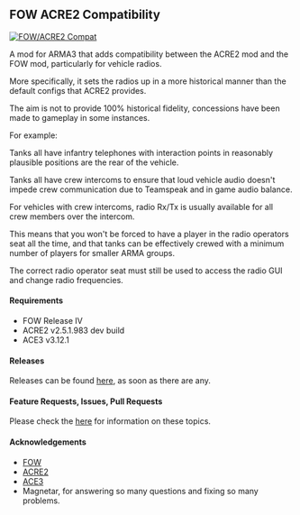 ## FOW ACRE2 Compatibility
<p align="left">
    <a href="https://github.com/Drofseh/FOW_ACRE2_Compat/releases/latest">
        <img src="https://img.shields.io/badge/Version-0.1.0-blue.svg" alt="FOW/ACRE2 Compat">
    </a>
</p>
A mod for ARMA3 that adds compatibility between the ACRE2 mod and the FOW mod, particularly for vehicle radios.

More specifically, it sets the radios up in a more historical manner than the default configs that ACRE2 provides.

The aim is not to provide 100% historical fidelity, concessions have been made to gameplay in some instances.

For example:

Tanks all have infantry telephones with interaction points in reasonably plausible positions are the rear of the vehicle.

Tanks all have crew intercoms to ensure that loud vehicle audio doesn't impede crew communication due to Teamspeak and in game audio balance.

For vehicles with crew intercoms, radio Rx/Tx is usually available for all crew members over the intercom.

This means that you won't be forced to have a player in the radio operators seat all the time, and that tanks can be effectively crewed with a minimum number of players for smaller ARMA groups.

The correct radio operator seat must still be used to access the radio GUI and change radio frequencies.

#### Requirements
* FOW Release IV
* ACRE2 v2.5.1.983 dev build
* ACE3 v3.12.1

#### Releases
Releases can be found [here](https://github.com/Drofseh/FOW_ACRE2_Compat/releases), as soon as there are any.

#### Feature Requests, Issues, Pull Requests
Please check the [here](https://github.com/Drofseh/FOW_ACRE2_Compat/blob/master/.github/CONTRIBUTING.md) for information on these topics.

#### Acknowledgements
* [FOW](https://forums.bistudio.com/forums/topic/198194-faces-of-war-ww2/)
* [ACRE2](https://github.com/IDI-Systems/acre2)
* [ACE3](https://github.com/acemod/ACE3)
* Magnetar, for answering so many questions and fixing so many problems.
